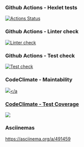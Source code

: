 ### Github Actions - Hexlet tests
[![Actions Status](https://github.com/AndrewDragunskih/python-project-lvl2/workflows/hexlet-check/badge.svg)](https://github.com/AndrewDragunskih/python-project-lvl2/actions)
### Github Actions - Linter check
[![Linter check](https://github.com/AndrewDragunskih/python-project-lvl2/actions/workflows/linter-check.yml/badge.svg)](https://github.com/AndrewDragunskih/python-project-lvl2/actions/workflows/linter-check.yml)
### Github Actions - Test check
[![Test check](https://github.com/AndrewDragunskih/python-project-lvl2/actions/workflows/test-check.yml/badge.svg)](https://github.com/AndrewDragunskih/python-project-lvl2/actions/workflows/test-check.yml)
### CodeClimate - Maintability
<a href="https://codeclimate.com/github/AndrewDragunskih/python-project-lvl2/maintainability"><img src="https://api.codeclimate.com/v1/badges/93bdd57acfcb866c9197/maintainability" /></a
### CodeClimate - Test Coverage
<a href="https://codeclimate.com/github/AndrewDragunskih/python-project-lvl2/test_coverage"><img src="https://api.codeclimate.com/v1/badges/93bdd57acfcb866c9197/test_coverage" /></a>
### Asciinemas
https://asciinema.org/a/491459
